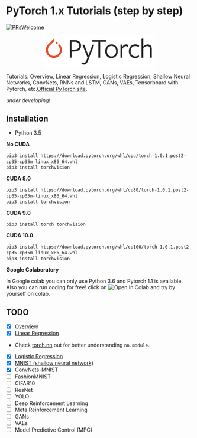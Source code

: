 # PyTorch 1.x Tutorials (step by step)
[![PRsWelcome](https://img.shields.io/badge/PRs-welcome-brightgreen.svg?style=flat-square)](http://makeapullrequest.com)

<p align="center">
<img src="https://github.com/Alro10/PyTorch1.0Tutorials/blob/master/PyTorch.png" alt="alt text" width="60%" height="60%">
</p>

Tutorials: Overview, Linear Regression, Logistic Regression, Shallow Neural Networks, ConvNets, RNNs and LSTM, GANs, VAEs, Tensorboard with Pytorch, etc.[Official PyTorch site](https://pytorch.org/).

*under developing!*

## Installation

* Python 3.5

**No CUDA**
```
pip3 install https://download.pytorch.org/whl/cpu/torch-1.0.1.post2-cp35-cp35m-linux_x86_64.whl
pip3 install torchvision
```


**CUDA 8.0**
```
pip3 install https://download.pytorch.org/whl/cu80/torch-1.0.1.post2-cp35-cp35m-linux_x86_64.whl
pip3 install torchvision
```

**CUDA 9.0**
```
pip3 install torch torchvision
```

**CUDA 10.0**
```
pip3 install https://download.pytorch.org/whl/cu100/torch-1.0.1.post2-cp35-cp35m-linux_x86_64.whl
pip3 install torchvision
```
**Google Colaboratory**

In Google colab you can only use Python 3.6 and Pytorch 1.1 is available. Also you can run coding for free! click on ![Open In Colab](https://colab.research.google.com/assets/colab-badge.svg) and try by yourself on colab.




## TODO

- [x] [Overview](https://github.com/Alro10/PyTorch1.xTutorials/blob/master/lesson01-Overview/01_tensor_tutorial.ipynb)
- [x] [Linear Regression](https://github.com/Alro10/PyTorch1.xTutorials/blob/master/lesson02-Linear-Regression/02_linear_regression.ipynb)
 + Check [torch.nn](https://pytorch.org/docs/stable/nn.html) out for better understanding `nn.module`.
- [x] [Logistic Regression](https://github.com/Alro10/PyTorch1.xTutorials/blob/master/lesson03-Logistic-Regression/03_logistic_mnist.ipynb)
- [X] [MNIST (shallow neural network)](https://github.com/Alro10/PyTorch1.xTutorials/blob/master/lesson04-Neural-Network/04_NeuralNets_mnist.ipynb)
- [x] [ConvNets-MNIST](https://github.com/Alro10/PyTorch1.xTutorials/blob/master/lesson05-ConvNets/05_ConvNets_mnist.ipynb)
- [ ] FashionMNIST
- [ ] CIFAR10
- [ ] ResNet
- [ ] YOLO
- [ ] Deep Reinforcement Learning
- [ ] Meta Reinforcement Learning
- [ ] GANs
- [ ] VAEs
- [ ] Model Predictive Control (MPC)

